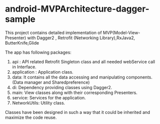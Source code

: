 # android-MVPArchitecture-dagger-sample
This project contains detailed implementation of MVP(Model-View-Presenter) with Dagger2 , Retrofit (Networking Library),RxJava2, ButterKnife,Glide  

The app has following packages:
1. api : API related Retrofit Singleton class and all needed webService call in Interface. 
2. application : Application class.
3. data: It contains all the data accessing and manipulating components.(Data manager and Sharedpreference)
4. di: Dependency providing classes using Dagger2.
5. main: View classes along with their corresponding Presenters.
6. service: Services for the application.
7. NetworkUtils: Utility class.


Classes have been designed in such a way that it could be inherited and maximize the code reuse.
